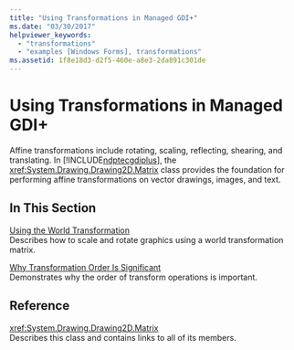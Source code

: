 ```yaml
---
title: "Using Transformations in Managed GDI+"
ms.date: "03/30/2017"
helpviewer_keywords: 
  - "transformations"
  - "examples [Windows Forms], transformations"
ms.assetid: 1f8e18d3-d2f5-460e-a8e3-2da891c301de
---
```

# Using Transformations in Managed GDI+
Affine transformations include rotating, scaling, reflecting, shearing, and translating. In [!INCLUDE[ndptecgdiplus](../../../../includes/ndptecgdiplus-md.md)], the <xref:System.Drawing.Drawing2D.Matrix> class provides the foundation for performing affine transformations on vector drawings, images, and text.  
  
## In This Section  
 [Using the World Transformation](using-the-world-transformation.md)  
 Describes how to scale and rotate graphics using a world transformation matrix.  
  
 [Why Transformation Order Is Significant](why-transformation-order-is-significant.md)  
 Demonstrates why the order of transform operations is important.  
  
## Reference  
 <xref:System.Drawing.Drawing2D.Matrix>  
 Describes this class and contains links to all of its members.

